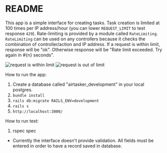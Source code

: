# README

This app is a simple interface for creating tasks. Task creation is limited at 100 times per IP address/hour (you can lower `REQUEST_LIMIT` to test response `429`). Rate-limiting is provided by a module called `RateLimiting`. `RateLimiting` can be used on any controllers because it checks the combination of controller/action and IP address. If a request is within limit, response will be "ok". Otherwise response will be "Rate limit exceeded. Try again in #{n} seconds".

![request is within limit](https://drive.google.com/open?id=0B1u6iewIhHo5UWFmNHR1OXVoTWM)
![request is out of limit](https://drive.google.com/open?id=0B1u6iewIhHo5Nnp0UEh6VkZIeDA)

How to run the app:
1. Create a database called "airtasker_development" in your local postgres.
2. `bundle install`
2. `rails db:migrate RAILS_ENV=development`
3. `rails s`
4. `http://localhost:3000/`

How to run test:
1. rspec spec

* Currently the interface doesn't provide validation. All fields must be entered in order to have a record saved in database.
